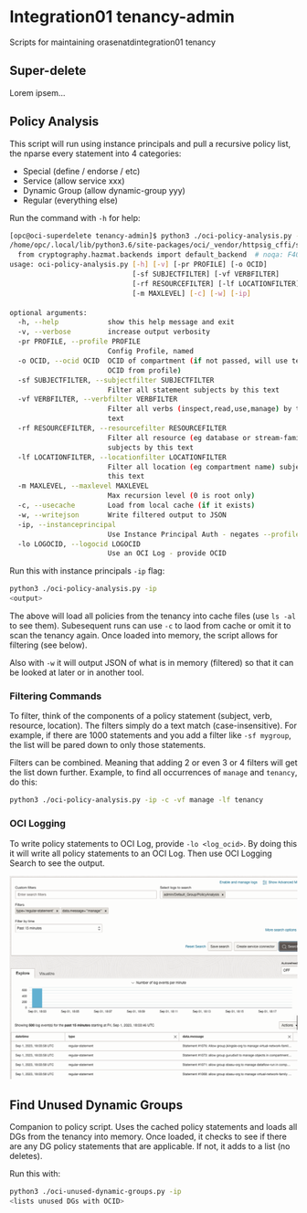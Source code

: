 # Integration01 tenancy-admin
Scripts for maintaining orasenatdintegration01 tenancy

## Super-delete
Lorem ipsem...

## Policy Analysis
This script will run using instance principals and pull a recursive policy list, the nparse every statement into 4 categories:
* Special (define / endorse / etc)
* Service (allow service xxx)
* Dynamic Group (allow dynamic-group yyy)
* Regular (everything else)

Run the command with `-h` for help:
```bash
[opc@oci-superdelete tenancy-admin]$ python3 ./oci-policy-analysis.py -h
/home/opc/.local/lib/python3.6/site-packages/oci/_vendor/httpsig_cffi/sign.py:10: CryptographyDeprecationWarning: Python 3.6 is no longer supported by the Python core team. Therefore, support for it is deprecated in cryptography. The next release of cryptography (40.0) will be the last to support Python 3.6.
  from cryptography.hazmat.backends import default_backend  # noqa: F401
usage: oci-policy-analysis.py [-h] [-v] [-pr PROFILE] [-o OCID]
                              [-sf SUBJECTFILTER] [-vf VERBFILTER]
                              [-rf RESOURCEFILTER] [-lf LOCATIONFILTER]
                              [-m MAXLEVEL] [-c] [-w] [-ip]

optional arguments:
  -h, --help            show this help message and exit
  -v, --verbose         increase output verbosity
  -pr PROFILE, --profile PROFILE
                        Config Profile, named
  -o OCID, --ocid OCID  OCID of compartment (if not passed, will use tenancy
                        OCID from profile)
  -sf SUBJECTFILTER, --subjectfilter SUBJECTFILTER
                        Filter all statement subjects by this text
  -vf VERBFILTER, --verbfilter VERBFILTER
                        Filter all verbs (inspect,read,use,manage) by this
                        text
  -rf RESOURCEFILTER, --resourcefilter RESOURCEFILTER
                        Filter all resource (eg database or stream-family etc)
                        subjects by this text
  -lf LOCATIONFILTER, --locationfilter LOCATIONFILTER
                        Filter all location (eg compartment name) subjects by
                        this text
  -m MAXLEVEL, --maxlevel MAXLEVEL
                        Max recursion level (0 is root only)
  -c, --usecache        Load from local cache (if it exists)
  -w, --writejson       Write filtered output to JSON
  -ip, --instanceprincipal
                        Use Instance Principal Auth - negates --profile
  -lo LOGOCID, --logocid LOGOCID
                        Use an OCI Log - provide OCID
```
Run this with instance principals `-ip` flag:
```bash
python3 ./oci-policy-analysis.py -ip
<output>
```
The above will load all policies from the tenancy into cache files (use `ls -al` to see them).  Subesequent runs can use `-c` to laod from cache or omit it to scan the tenancy again.
Once loaded into memory, the script allows for filtering (see below).

Also with `-w` it will output JSON of what is in memory (filtered) so that it can be looked at later or in another tool.

### Filtering Commands
To filter, think of the components of a policy statement (subject, verb, resource, location).  The filters simply do a text match (case-insensitive).  For example, if there are 1000 statements and you add a filter like `-sf mygroup`, the list will be pared down to only those statements.

Filters can be combined.  Meaning that adding 2 or even 3 or 4 filters will get the list down further.  Example, to find all occurrences of `manage` and `tenancy`, do this:
```bash
python3 ./oci-policy-analysis.py -ip -c -vf manage -lf tenancy
```
### OCI Logging
To write policy statements to OCI Log, provide `-lo <log_ocid>`.  By doing this it will write all policy statements to an OCI Log.  Then use OCI Logging Search to see the output.

![OCI Log Search](images/OCI-Logging-Policy.png)


## Find Unused Dynamic Groups
Companion to policy script.  Uses the cached policy statements and loads all DGs from the tenancy into memory.  Once loaded, it checks to see if there are any DG policy statements that are applicable.  If not, it adds to a list (no deletes).

Run this with:
```bash
python3 ./oci-unused-dynamic-groups.py -ip
<lists unused DGs with OCID>
```

